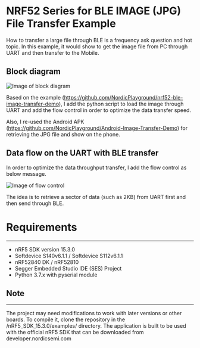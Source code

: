 # NRF52 Series for BLE IMAGE (JPG) File Transfer Example

How to transfer a large file through BLE is a frequency ask question and hot topic.   In this example, it would show to get the image file from PC through UART and then transfer to the Mobile.

## Block diagram

![Image of block diagram](https://github.com/jimmywong2003/nrf52_ble_transfer_jpg/blob/master/picture/Block_Diagram_on_JPEG_Transfer.png)

Based on the example (https://github.com/NordicPlayground/nrf52-ble-image-transfer-demo), I add the python script to load the image through UART and add the flow control in order to optimize the data transfer speed.

Also, I re-used the Android APK (https://github.com/NordicPlayground/Android-Image-Transfer-Demo) for retrieving the JPG file and show on the phone.

## Data flow on the UART with BLE transfer

In order to optimize the data throughput transfer, I add the flow control as below message.

![Image of flow control](https://github.com/jimmywong2003/nrf52_ble_transfer_jpg/blob/master/picture/flow_control_on_uart.png)

The idea is to retrieve a sector of data (such as 2KB) from UART first and then send through BLE.


# Requirements
-----------------------------------------
- nRF5 SDK version 15.3.0
- Softdevice S140v6.1.1 / Softdevice S112v6.1.1
- nRF52840 DK / nRF52810 
- Segger Embedded Studio IDE (SES) Project
- Python 3.7.x with pyserial module



## Note
-----------------------------------------
The project may need modifications to work with later versions or other boards. 
To compile it, clone the repository in the /nRF5_SDK_15.3.0/examples/ directory. 
The application is built to be used with the official nRF5 SDK that can be downloaded from developer.nordicsemi.com


